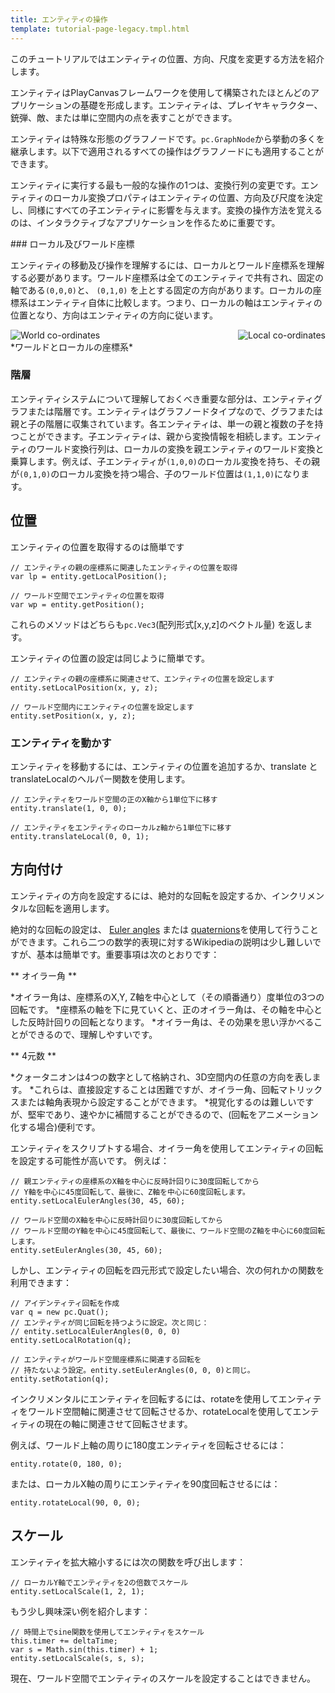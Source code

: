 ```yaml
---
title: エンティティの操作
template: tutorial-page-legacy.tmpl.html
---
```


このチュートリアルではエンティティの位置、方向、尺度を変更する方法を紹介します。

エンティティはPlayCanvasフレームワークを使用して構築されたほとんどのアプリケーションの基礎を形成します。エンティティは、プレイヤキャラクター、銃弾、敵、または単に空間内の点を表すことができます。

エンティティは特殊な形態のグラフノードです。`pc.GraphNode`から挙動の多くを継承します。以下で適用されるすべての操作はグラフノードにも適用することができます。

エンティティに実行する最も一般的な操作の1つは、変換行列の変更です。エンティティのローカル変換プロパティはエンティティの位置、方向及び尺度を決定し、同様にすべての子エンティティに影響を与えます。変換の操作方法を覚えるのは、インタラクティブなアプリケーションを作るために重要です。

### ローカル及びワールド座標

エンティティの移動及び操作を理解するには、ローカルとワールド座標系を理解する必要があります。ワールド座標系は全てのエンティティで共有され、固定の軸である`(0,0,0)`と、 `(0,1,0)` を上とする固定の方向があります。ローカルの座標系はエンティティ自体に比較します。つまり、ローカルの軸はエンティティの位置となり、方向はエンティティの方向に従います。

<img src="/images/tutorials/world.jpg" style="float:left;" alt="World co-ordinates"/>
<img src="/images/tutorials/local.jpg" style="float:right;" alt="Local co-ordinates"/>
<div style="clear:both" />
*ワールドとローカルの座標系*
<br />

### 階層

エンティティシステムについて理解しておくべき重要な部分は、エンティティグラフまたは階層です。エンティティはグラフノードタイプなので、グラフまたは親と子の階層に収集されています。各エンティティは、単一の親と複数の子を持つことができます。子エンティティは、親から変換情報を相続します。エンティティのワールド変換行列は、ローカルの変換を親エンティティのワールド変換と乗算します。例えば、子エンティティが`(1,0,0)`のローカル変換を持ち、その親が`(0,1,0)`のローカル変換を持つ場合、子のワールド位置は`(1,1,0)`になります。

## 位置

エンティティの位置を取得するのは簡単です

~~~js~~~
// エンティティの親の座標系に関連したエンティティの位置を取得
var lp = entity.getLocalPosition();

// ワールド空間でエンティティの位置を取得
var wp = entity.getPosition();
~~~

これらのメソッドはどちらも`pc.Vec3`(配列形式[x,y,z]のベクトル量) を返します。

エンティティの位置の設定は同じように簡単です。

~~~js~~~
// エンティティの親の座標系に関連させて、エンティティの位置を設定します
entity.setLocalPosition(x, y, z);

// ワールド空間内にエンティティの位置を設定します
entity.setPosition(x, y, z);
~~~

### エンティティを動かす

エンティティを移動するには、エンティティの位置を追加するか、translate と translateLocalのヘルパー関数を使用します。

~~~js~~~
// エンティティをワールド空間の正のX軸から1単位下に移す
entity.translate(1, 0, 0);

// エンティティをエンティティのローカルz軸から1単位下に移す
entity.translateLocal(0, 0, 1);
~~~

## 方向付け

エンティティの方向を設定するには、絶対的な回転を設定するか、インクリメンタルな回転を適用します。

絶対的な回転の設定は、 [Euler angles][1] または [quaternions][2]を使用して行うことができます。これら二つの数学的表現に対するWikipediaの説明は少し難しいですが、基本は簡単です。重要事項は次のとおりです：

** オイラー角 **

*オイラー角は、座標系のX,Y, Z軸を中心として（その順番通り）度単位の3つの回転です。
*座標系の軸を下に見ていくと、正のオイラー角は、その軸を中心とした反時計回りの回転となります。
*オイラー角は、その効果を思い浮かべることができるので、理解しやすいです。

** 4元数 **

*クォータニオンは4つの数字として格納され、3D空間内の任意の方向を表します。
*これらは、直接設定することは困難ですが、オイラー角、回転マトリックスまたは軸角表現から設定することができます。
*視覚化するのは難しいですが、堅牢であり、速やかに補間することができるので、(回転をアニメーション化する場合)便利です。

エンティティをスクリプトする場合、オイラー角を使用してエンティティの回転を設定する可能性が高いです。 例えば：

~~~js~~~
// 親エンティティの座標系のX軸を中心に反時計回りに30度回転してから
// Y軸を中心に45度回転して、最後に、Z軸を中心に60度回転します。
entity.setLocalEulerAngles(30, 45, 60);

// ワールド空間のX軸を中心に反時計回りに30度回転してから
// ワールド空間のY軸を中心に45度回転して、最後に、ワールド空間のZ軸を中心に60度回転します。
entity.setEulerAngles(30, 45, 60);
~~~
しかし、エンティティの回転を四元形式で設定したい場合、次の何れかの関数を利用できます：

~~~js~~~
// アイデンティティ回転を作成
var q = new pc.Quat();
// エンティティが同じ回転を持つように設定。次と同じ：
// entity.setLocalEulerAngles(0, 0, 0)
entity.setLocalRotation(q);

// エンティティがワールド空間座標系に関連する回転を
// 持たないよう設定。entity.setEulerAngles(0, 0, 0)と同じ。
entity.setRotation(q);
~~~

インクリメンタルにエンティティを回転するには、rotateを使用してエンティティをワールド空間軸に関連させて回転させるか、rotateLocalを使用してエンティティの現在の軸に関連させて回転させます。

例えば、ワールド上軸の周りに180度エンティティを回転させるには：

~~~js~~~
entity.rotate(0, 180, 0);
~~~

または、ローカルX軸の周りにエンティティを90度回転させるには：

~~~js~~~
entity.rotateLocal(90, 0, 0);
~~~

## スケール

エンティティを拡大縮小するには次の関数を呼び出します：

~~~js~~~
// ローカルY軸でエンティティを2の倍数でスケール
entity.setLocalScale(1, 2, 1);
~~~

もう少し興味深い例を紹介します：

~~~js~~~
// 時間上でsine関数を使用してエンティティをスケール
this.timer += deltaTime;
var s = Math.sin(this.timer) + 1;
entity.setLocalScale(s, s, s);
~~~

現在、ワールド空間でエンティティのスケールを設定することはできません。

[1]: http://en.wikipedia.org/wiki/Euler_angles
[2]: http://en.wikipedia.org/wiki/Quaternion

